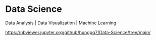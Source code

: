 # Data Science
Data Analysis | Data Visualization | Machine Learning

https://nbviewer.jupyter.org/github/hungpq7/Data-Science/tree/main/
